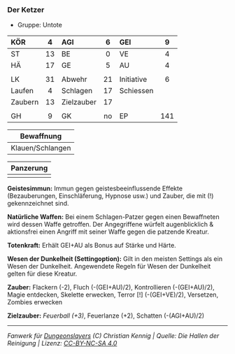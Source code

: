 ### Der Ketzer

- Gruppe: Untote

| KÖR     |  4  | AGI        |  6  | GEI        |  9  |
| :------ | :-: | :--------- | :-: | :--------- | :-: |
| ST      | 13  | BE         |  0  | VE         |  4  |
| HÄ      | 17  | GE         |  5  | AU         |  4  |
|         |     |            |     |            |     |
| LK      | 31  | Abwehr     | 21  | Initiative |  6  |
| Laufen  |  4  | Schlagen   | 17  | Schiessen  |     |
| Zaubern | 13  | Zielzauber | 17  |            |     |
|         |     |            |     |            |     |
| GH      |  9  | GK         | no  | EP         | 141 |

|    Bewaffnung    |
| :--------------: |
| Klauen/Schlangen |

| Panzerung |
| :-------: |
|           |

**Geistesimmun:** Immun gegen geistesbeeinflussende Effekte (Bezauberungen, Einschläferung, Hypnose usw.) und Zauber, die mit (!) gekennzeichnet sind.

**Natürliche Waffen:** Bei einem Schlagen-Patzer gegen einen Bewaffneten wird dessen Waffe getroffen. Der Angegriffene würfelt augenblicklich & aktionsfrei einen Angriff mit seiner Waffe gegen die patzende Kreatur.

**Totenkraft:** Erhält GEI+AU als Bonus auf Stärke und Härte.

**Wesen der Dunkelheit (Settingoption):** Gilt in den meisten Settings als ein Wesen der Dunkelheit. Angewendete Regeln für Wesen der Dunkelheit gelten für diese Kreatur.

**Zauber:** Flackern (-2), Fluch (-(GEI+AU)/2), Kontrollieren (-(GEI+AU)/2), Magie entdecken, Skelette erwecken, Terror [!] (-(GEI+VE)/2), Versetzen, Zombies erwecken

**Zielzauber:** _Feuerball (+3)_, Feuerlanze (+2), Schatten (-(AGI+AU)/2)

---

_Fanwerk für [Dungeonslayers](https://www.dungeonslayers.net/) (C) Christian Kennig | Quelle: Die Hallen der Reinigung | Lizenz: [CC-BY-NC-SA 4.0](https://creativecommons.org/licenses/by-nc-sa/4.0/deed.de)_
